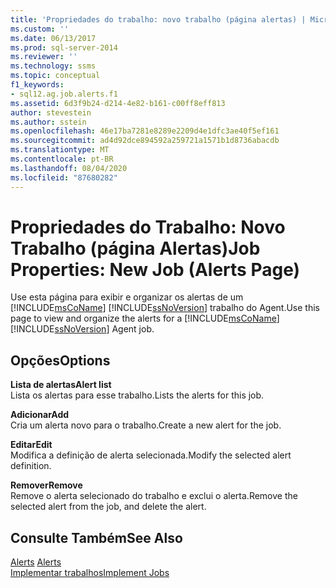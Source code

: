 ```yaml
---
title: 'Propriedades do trabalho: novo trabalho (página alertas) | Microsoft Docs'
ms.custom: ''
ms.date: 06/13/2017
ms.prod: sql-server-2014
ms.reviewer: ''
ms.technology: ssms
ms.topic: conceptual
f1_keywords:
- sql12.ag.job.alerts.f1
ms.assetid: 6d3f9b24-d214-4e82-b161-c00ff8eff813
author: stevestein
ms.author: sstein
ms.openlocfilehash: 46e17ba7281e8289e2209d4e1dfc3ae40f5ef161
ms.sourcegitcommit: ad4d92dce894592a259721a1571b1d8736abacdb
ms.translationtype: MT
ms.contentlocale: pt-BR
ms.lasthandoff: 08/04/2020
ms.locfileid: "87680282"
---
```

# <a name="job-properties-new-job-alerts-page"></a><span data-ttu-id="f83d9-102">Propriedades do Trabalho: Novo Trabalho (página Alertas)</span><span class="sxs-lookup"><span data-stu-id="f83d9-102">Job Properties: New Job (Alerts Page)</span></span>
  <span data-ttu-id="f83d9-103">Use esta página para exibir e organizar os alertas de um [!INCLUDE[msCoName](../../includes/msconame-md.md)] [!INCLUDE[ssNoVersion](../../includes/ssnoversion-md.md)] trabalho do Agent.</span><span class="sxs-lookup"><span data-stu-id="f83d9-103">Use this page to view and organize the alerts for a [!INCLUDE[msCoName](../../includes/msconame-md.md)] [!INCLUDE[ssNoVersion](../../includes/ssnoversion-md.md)] Agent job.</span></span>  
  
## <a name="options"></a><span data-ttu-id="f83d9-104">Opções</span><span class="sxs-lookup"><span data-stu-id="f83d9-104">Options</span></span>  
 <span data-ttu-id="f83d9-105">**Lista de alertas**</span><span class="sxs-lookup"><span data-stu-id="f83d9-105">**Alert list**</span></span>  
 <span data-ttu-id="f83d9-106">Lista os alertas para esse trabalho.</span><span class="sxs-lookup"><span data-stu-id="f83d9-106">Lists the alerts for this job.</span></span>  
  
 <span data-ttu-id="f83d9-107">**Adicionar**</span><span class="sxs-lookup"><span data-stu-id="f83d9-107">**Add**</span></span>  
 <span data-ttu-id="f83d9-108">Cria um alerta novo para o trabalho.</span><span class="sxs-lookup"><span data-stu-id="f83d9-108">Create a new alert for the job.</span></span>  
  
 <span data-ttu-id="f83d9-109">**Editar**</span><span class="sxs-lookup"><span data-stu-id="f83d9-109">**Edit**</span></span>  
 <span data-ttu-id="f83d9-110">Modifica a definição de alerta selecionada.</span><span class="sxs-lookup"><span data-stu-id="f83d9-110">Modify the selected alert definition.</span></span>  
  
 <span data-ttu-id="f83d9-111">**Remover**</span><span class="sxs-lookup"><span data-stu-id="f83d9-111">**Remove**</span></span>  
 <span data-ttu-id="f83d9-112">Remove o alerta selecionado do trabalho e exclui o alerta.</span><span class="sxs-lookup"><span data-stu-id="f83d9-112">Remove the selected alert from the job, and delete the alert.</span></span>  
  
## <a name="see-also"></a><span data-ttu-id="f83d9-113">Consulte Também</span><span class="sxs-lookup"><span data-stu-id="f83d9-113">See Also</span></span>  
 <span data-ttu-id="f83d9-114">[Alerts](alerts.md) </span><span class="sxs-lookup"><span data-stu-id="f83d9-114">[Alerts](alerts.md) </span></span>  
 [<span data-ttu-id="f83d9-115">Implementar trabalhos</span><span class="sxs-lookup"><span data-stu-id="f83d9-115">Implement Jobs</span></span>](implement-jobs.md)  
  
  
